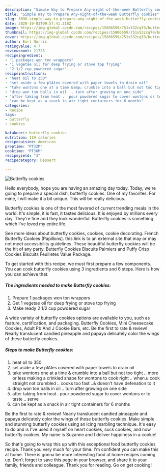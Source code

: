 ```yaml
---
description: "Simple Way to Prepare Any-night-of-the-week Butterfly cookies"
title: "Simple Way to Prepare Any-night-of-the-week Butterfly cookies"
slug: 3698-simple-way-to-prepare-any-night-of-the-week-butterfly-cookies
date: 2020-10-03T09:57:41.218Z
image: https://img-global.cpcdn.com/recipes/15806559/751x532cq70/butterfly-cookies-recipe-main-photo.jpg
thumbnail: https://img-global.cpcdn.com/recipes/15806559/751x532cq70/butterfly-cookies-recipe-main-photo.jpg
cover: https://img-global.cpcdn.com/recipes/15806559/751x532cq70/butterfly-cookies-recipe-main-photo.jpg
author: Earl Norris
ratingvalue: 4.7
reviewcount: 21725
recipeingredient:
- "1 packages won ton wrappers"
- "1 vegetae oil for deep frying or stove top frying"
- "2 1/2 cup powdered sugar"
recipeinstructions:
- "heat oil to 350"
- "set aside a few plAtes covered with paper towels to drain oil"
- "take wontons one at a time &amp; crumble into a ball but not too tight .. more or less making a crinkled shape for wontons to cook right .. when.u cook straight not crumbled .. cooks too fast ..&amp; doesn&#39;t have defenation to it"
- "drop won ton balls in oil .. turn after growing on one side"
- "after taking from heat .  pour powdered sugar to cover wontons or to taste .. serve"
- "can be kept as a snack in air tight containers for 6 months"
categories:
- Recipe
tags:
- butterfly
- cookies

katakunci: butterfly cookies 
nutrition: 119 calories
recipecuisine: American
preptime: "PT32M"
cooktime: "PT36M"
recipeyield: "3"
recipecategory: Dessert

---
```



![Butterfly cookies](https://img-global.cpcdn.com/recipes/15806559/751x532cq70/butterfly-cookies-recipe-main-photo.jpg)

Hello everybody, hope you are having an amazing day today. Today, we're going to prepare a special dish, butterfly cookies. One of my favorites. For mine, I will make it a bit unique. This will be really delicious.

Butterfly cookies is one of the most favored of current trending meals in the world. It's simple, it is fast, it tastes delicious. It is enjoyed by millions every day. They're fine and they look wonderful. Butterfly cookies is something which I've loved my entire life.

See more ideas about butterfly cookies, cookies, cookie decorating. French Butterfly Cookies (Papillons). this link is to an external site that may or may not meet accessibility guidelines. These beautiful butterfly cookies will be the hit of any party. Butterfly Cookies Biscuits Palmiers and Puffy Crisp Cookies Biscuits Feuilletes Value Package.


To get started with this recipe, we must first prepare a few components. You can cook butterfly cookies using 3 ingredients and 6 steps. Here is how you can achieve that.

<!--inarticleads1-->

##### The ingredients needed to make Butterfly cookies:

1. Prepare 1 packages won ton wrappers
1. Get 1 vegetae oil for deep frying or stove top frying
1. Make ready 2 1/2 cup powdered sugar


A wide variety of butterfly cookies options are available to you, such as feature, certification, and packaging. Butterfly Cookies, Mini Cheesecake Cookies, Adult Pb And J Cookie Bars, etc. Be the first to rate &amp; review! Nearly translucent candied pineapple and papaya delicately color the wings of these butterfly cookies. 

<!--inarticleads2-->

##### Steps to make Butterfly cookies:

1. heat oil to 350
1. set aside a few plAtes covered with paper towels to drain oil
1. take wontons one at a time &amp; crumble into a ball but not too tight .. more or less making a crinkled shape for wontons to cook right .. when.u cook straight not crumbled .. cooks too fast ..&amp; doesn&#39;t have defenation to it
1. drop won ton balls in oil .. turn after growing on one side
1. after taking from heat .  pour powdered sugar to cover wontons or to taste .. serve
1. can be kept as a snack in air tight containers for 6 months


Be the first to rate &amp; review! Nearly translucent candied pineapple and papaya delicately color the wings of these butterfly cookies. Make simple and stunning butterfly cookies using an icing marbling technique. It&#39;s easy to do and is I&#39;ve used it myself on heart cookies, sock cookies, and now butterfly cookies. My name is Suzanne and I deliver happiness in a cookie! 

So that's going to wrap this up with this exceptional food butterfly cookies recipe. Thank you very much for your time. I'm confident you can make this at home. There is gonna be more interesting food at home recipes coming up. Don't forget to save this page in your browser, and share it to your family, friends and colleague. Thank you for reading. Go on get cooking!
